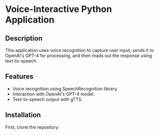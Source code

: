 # Voice-Interactive Python Application

## Description
This application uses voice recognition to capture user input, sends it to OpenAI's GPT-4 for processing, and then reads out the response using text-to-speech.

## Features
- Voice recognition using SpeechRecognition library.
- Interaction with OpenAI's GPT-4 model.
- Text-to-speech output with gTTS.

## Installation
First, clone the repository:
